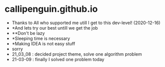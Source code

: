 # callipenguin.github.io

- Thanks to All who supported me utill I get to this dev-level! (2020-12-16)
- *And lets try our best untill we get the job
- **Don't be lazy
- *Sleeping time is necessary
- *Making IDEA is not easy stuff
- sorry
- 21_03_08 : decided project theme, solve one algorithm problem
- 21-03-09 : finally I solved one problem today

